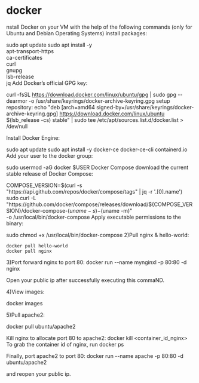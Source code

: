# docker
nstall Docker on your VM with the help of the following commands (only for Ubuntu and Debian Operating Systems)
install packages:

sudo apt update
sudo apt install -y \
    apt-transport-https \
    ca-certificates \
    curl \
    gnupg \
    lsb-release \
    jq
Add Docker’s official GPG key:

curl -fsSL https://download.docker.com/linux/ubuntu/gpg | sudo gpg --dearmor -o /usr/share/keyrings/docker-archive-keyring.gpg
setup repository: echo
"deb [arch=amd64 signed-by=/usr/share/keyrings/docker-archive-keyring.gpg] https://download.docker.com/linux/ubuntu
$(lsb_release -cs) stable" | sudo tee /etc/apt/sources.list.d/docker.list > /dev/null

Install Docker Engine:

sudo apt update
sudo apt install -y docker-ce docker-ce-cli containerd.io
Add your user to the docker group:

sudo usermod -aG docker $USER
Docker Compose download the current stable release of Docker Compose:

COMPOSE_VERSION=$(curl -s "https://api.github.com/repos/docker/compose/tags" | jq -r '.[0].name')
sudo curl -L "https://github.com/docker/compose/releases/download/${COMPOSE_VERSION}/docker-compose-$(uname -s)-$(uname -m)" \
  -o /usr/local/bin/docker-compose
Apply executable permissions to the binary:

sudo chmod +x /usr/local/bin/docker-compose
2)Pull nginx & hello-world:

    docker pull hello-world
    docker pull nginx
3)Port forward nginx to port 80:
docker run --name mynginxl -p 80:80 -d nginx

Open your public ip after successfully executing this commaND.

4)View images:

docker images

5)Pull apache2:

docker pull ubuntu/apache2

Kill nginx to allocate port 80 to apache2:
docker kill <container_id_nginx>
To grab the container id of nginx, run docker ps

Finally, port apache2 to port 80:
docker run --name apache -p 80:80 -d ubuntu/apache2

and reopen your public ip.
